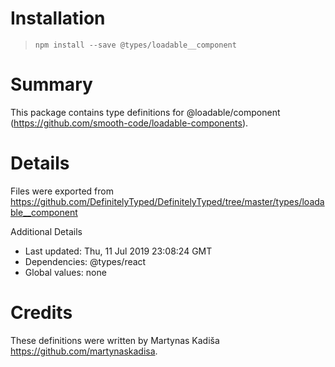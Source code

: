 # Installation
> `npm install --save @types/loadable__component`

# Summary
This package contains type definitions for @loadable/component (https://github.com/smooth-code/loadable-components).

# Details
Files were exported from https://github.com/DefinitelyTyped/DefinitelyTyped/tree/master/types/loadable__component

Additional Details
 * Last updated: Thu, 11 Jul 2019 23:08:24 GMT
 * Dependencies: @types/react
 * Global values: none

# Credits
These definitions were written by Martynas Kadiša <https://github.com/martynaskadisa>.
